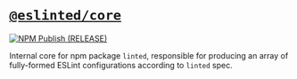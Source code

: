 # [`@eslinted/core`](https://www.npmjs.com/package/@eslinted/core)
[![NPM Publish (RELEASE)](https://github.com/jimmy-zhening-luo/linted-core/actions/workflows/RELEASE.yml/badge.svg)](https://github.com/jimmy-zhening-luo/linted-core/actions/workflows/RELEASE.yml)

Internal core for npm package `linted`, responsible for producing an array of fully-formed ESLint configurations according to `linted` spec.

